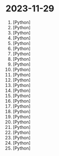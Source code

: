 # 2023-11-29

1. [](https://github.comundefined "Build ChatGPT over your data, all with natural language") [Python]
2. [](https://github.comundefined "Code for CRATE (Coding RAte reduction TransformEr).") [Python]
3. [](https://github.comundefined "You like pytorch? You like micrograd? You love tinygrad! ❤️") [Python]
4. [](https://github.comundefined "The Lakehouse Engine is a configuration driven Spark framework, written in Python, serving as a scalable and distributed engine for several lakehouse algorithms, data flows and utilities for Data Products.") [Python]
5. [](https://github.comundefined "FastAPI framework, high performance, easy to learn, fast to code, ready for production") [Python]
6. [](https://github.comundefined "") [Python]
7. [](https://github.comundefined "Deep learning framework to train, deploy, and ship AI products Lightning fast.") [Python]
8. [](https://github.comundefined "OpenChat: Advancing Open-source Language Models with Imperfect Data") [Python]
9. [](https://github.comundefined "Langchain-Chatchat（原Langchain-ChatGLM）基于 Langchain 与 ChatGLM 等语言模型的本地知识库问答 | Langchain-Chatchat (formerly langchain-ChatGLM), local knowledge based LLM (like ChatGLM) QA app with langchain") [Python]
10. [](https://github.comundefined "PyTorch implementation of MAE https//arxiv.org/abs/2111.06377") [Python]
11. [](https://github.comundefined "Integrated set of Django applications addressing authentication, registration, account management as well as 3rd party (social) account authentication.") [Python]
12. [](https://github.comundefined "Comprehensive Python Cheatsheet") [Python]
13. [](https://github.comundefined "Trading and Backtesting environment for training reinforcement learning agent or simple rule base algo.") [Python]
14. [](https://github.comundefined "Static Analyzer for Solidity and Vyper") [Python]
15. [](https://github.comundefined "Main Sigma Rule Repository") [Python]
16. [](https://github.comundefined "An offensive data enrichment pipeline") [Python]
17. [](https://github.comundefined "Codebase for Merging Language Models") [Python]
18. [](https://github.comundefined "A reconnaissance framework for researching and investigating Telegram.") [Python]
19. [](https://github.comundefined "") [Python]
20. [](https://github.comundefined "🆓免费的 ChatGPT 镜像网站列表，持续更新。List of free ChatGPT mirror sites, continuously updated.") [Python]
21. [](https://github.comundefined "Implementation of ZipLoRA: Any Subject in Any Style by Effectively Merging LoRAs") [Python]
22. [](https://github.comundefined "A minimal Python package for storing and retrieving text using chunking, embeddings, and vector search.") [Python]
23. [](https://github.comundefined "Original reference implementation of 3D Gaussian Splatting for Real-Time Radiance Field Rendering") [Python]
24. [](https://github.comundefined "The most powerful and modular stable diffusion GUI with a graph/nodes interface.") [Python]
25. [](https://github.comundefined "so-vits-svc fork with realtime support, improved interface and more features.") [Python]
